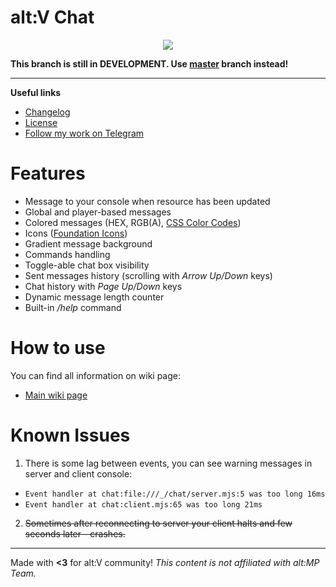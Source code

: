 # alt:V Chat
<p align="center"><img src="https://i.ibb.co/y8dxXrw/Annotation-2020-01-11-192952.png"></p>

**This branch is still in DEVELOPMENT. Use [master](https://github.com/echoWanderer/altV-Chat/tree/master) branch instead!**

---

**Useful links**
* [Changelog](https://github.com/echoWanderer/altV-Chat/blob/master/CHANGELOG.md)
* [License](https://github.com/echoWanderer/altV-Chat/blob/master/LICENSE.md)
* [Follow my work on Telegram](https://t.me/echoWanderer_altv)

# Features
* Message to your console when resource has been updated
* Global and player-based messages
* Colored messages (HEX, RGB(A), [CSS Color Codes](https://www.quackit.com/css/css_color_codes.cfm))
* Icons ([Foundation Icons](https://zurb.com/playground/foundation-icon-fonts-3))
* Gradient message background
* Commands handling
* Toggle-able chat box visibility
* Sent messages history (scrolling with *Arrow Up/Down* keys)
* Chat history with *Page Up/Down* keys
* Dynamic message length counter
* Built-in */help* command

# How to use
You can find all information on wiki page:
* [Main wiki page](https://github.com/echoWanderer/altV-Chat/wiki)

# Known Issues
1. There is some lag between events, you can see warning messages in server and client console:
* `Event handler at chat:file:///_/chat/server.mjs:5 was too long 16ms`
* `Event handler at chat:client.mjs:65 was too long 21ms`
2. ~~Sometimes after reconnecting to server your client halts and few seconds later - crashes.~~

---

Made with **<3** for alt:V community!
*This content is not affiliated with alt:MP Team.*